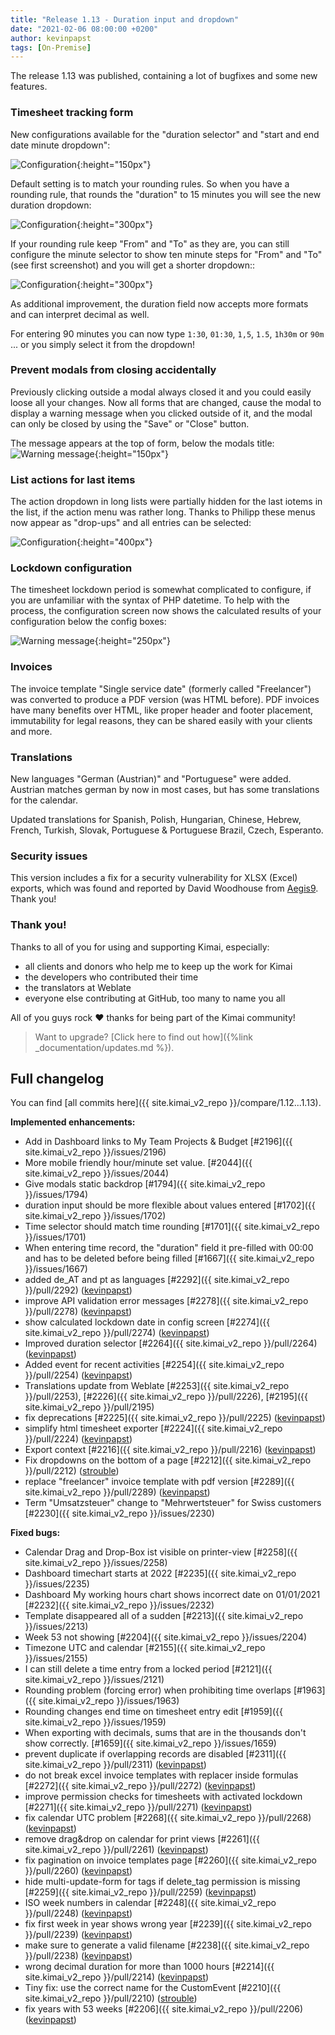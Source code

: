 ```yaml
---
title: "Release 1.13 - Duration input and dropdown"
date: "2021-02-06 08:00:00 +0200"
author: kevinpapst
tags: [On-Premise]
---
```


The release 1.13 was published, containing a lot of bugfixes and some new features. 

### Timesheet tracking form

New configurations available for the "duration selector" and "start and end date minute dropdown":

![Configuration](/images/documentation/timesheet/minute_configuration.png "Configuration values to influence timesheet dropdowns"){:height="150px"}

Default setting is to match your rounding rules. So when you have a rounding rule, that rounds the "duration" to 15 minutes you will see the new duration dropdown:

![Configuration](/images/documentation/timesheet/duration_selector.png "The new duration select dropdown"){:height="300px"}

If your rounding rule keep "From" and "To" as they are, you can still configure the minute selector to show ten minute 
steps for "From" and "To" (see first screenshot) and you will get a shorter dropdown::
 
![Configuration](/images/documentation/timesheet/minute_selector.png "Minute selects support steps as well"){:height="300px"}

As additional improvement, the duration field now accepts more formats and can interpret decimal as well.

For entering 90 minutes you can now type `1:30`,  `01:30`,  `1,5`, `1.5`, `1h30m` or `90m` ... or you simply select it from the dropdown!

### Prevent modals from closing accidentally

Previously clicking outside a modal always closed it and you could easily loose all your changes. 
Now all forms that are changed, cause the modal to display a warning message when you clicked outside of it, and the modal can only be 
closed by using the "Save" or "Close" button.

The message appears at the top of form, below the modals title:
![Warning message](/images/documentation/modal_close.png "Warning message prevents that changed forms will be accidentally closed"){:height="150px"}

### List actions for last items

The action dropdown in long lists were partially hidden for the last iotems in the list, if the action menu was rather long.
Thanks to Philipp these menus now appear as "drop-ups" and all entries can be selected: 

![Configuration](/images/news/1-13-dropup.png "List actions appear as drop-up"){:height="400px"}

### Lockdown configuration

The timesheet lockdown period is somewhat complicated to configure, if you are unfamiliar with the syntax of PHP datetime.
To help with the process, the configuration screen now shows the calculated results of your configuration below the config boxes:
    
![Warning message](/images/documentation/lockdown_configuration.png "Rendered lockdown configuration values"){:height="250px"}

### Invoices

The invoice template "Single service date" (formerly called "Freelancer") was converted to produce a PDF version (was HTML before).
PDF invoices have many benefits over HTML, like proper header and footer placement, immutability for legal reasons, 
they can be shared easily with your clients and more.

### Translations

New languages "German (Austrian)" and "Portuguese" were added. 
Austrian matches german by now in most cases, but has some translations for the calendar.

Updated translations for Spanish, Polish, Hungarian, Chinese, Hebrew, French, Turkish, Slovak, Portuguese & Portuguese Brazil, Czech, Esperanto.

### Security issues

This version includes a fix for a security vulnerability for XLSX (Excel) exports, which was found and reported by David Woodhouse from [Aegis9](https://www.aegis9.com.au). Thank you! 

### Thank you!

Thanks to all of you for using and supporting Kimai, especially:
- all clients and donors who help me to keep up the work for Kimai
- the developers who contributed their time
- the translators at Weblate
- everyone else contributing at GitHub, too many to name you all 

All of you guys rock ❤️ thanks for being part of the Kimai community!

> Want to upgrade? [Click here to find out how]({%link _documentation/updates.md %}).

## Full changelog

You can find [all commits here]({{ site.kimai_v2_repo }}/compare/1.12...1.13).

**Implemented enhancements:**

- Add in Dashboard links to My Team Projects & Budget [\#2196]({{ site.kimai_v2_repo }}/issues/2196)
- More mobile friendly hour/minute set value. [\#2044]({{ site.kimai_v2_repo }}/issues/2044)
- Give modals static backdrop [\#1794]({{ site.kimai_v2_repo }}/issues/1794)
- duration input should be more flexible about values entered [\#1702]({{ site.kimai_v2_repo }}/issues/1702)
- Time selector should match time rounding [\#1701]({{ site.kimai_v2_repo }}/issues/1701)
- When entering time record, the "duration" field it pre-filled with 00:00 and has to be deleted before being filled [\#1667]({{ site.kimai_v2_repo }}/issues/1667)
- added de\_AT and pt as languages [\#2292]({{ site.kimai_v2_repo }}/pull/2292) ([kevinpapst](https://github.com/kevinpapst))
- improve API validation error messages [\#2278]({{ site.kimai_v2_repo }}/pull/2278) ([kevinpapst](https://github.com/kevinpapst))
- show calculated lockdown date in config screen [\#2274]({{ site.kimai_v2_repo }}/pull/2274) ([kevinpapst](https://github.com/kevinpapst))
- Improved duration selector [\#2264]({{ site.kimai_v2_repo }}/pull/2264) ([kevinpapst](https://github.com/kevinpapst))
- Added event for recent activities [\#2254]({{ site.kimai_v2_repo }}/pull/2254) ([kevinpapst](https://github.com/kevinpapst))
- Translations update from Weblate [\#2253]({{ site.kimai_v2_repo }}/pull/2253), [\#2226]({{ site.kimai_v2_repo }}/pull/2226), [\#2195]({{ site.kimai_v2_repo }}/pull/2195)
- fix deprecations [\#2225]({{ site.kimai_v2_repo }}/pull/2225) ([kevinpapst](https://github.com/kevinpapst))
- simplify html timesheet exporter [\#2224]({{ site.kimai_v2_repo }}/pull/2224) ([kevinpapst](https://github.com/kevinpapst))
- Export context [\#2216]({{ site.kimai_v2_repo }}/pull/2216) ([kevinpapst](https://github.com/kevinpapst))
- Fix dropdowns on the bottom of a page [\#2212]({{ site.kimai_v2_repo }}/pull/2212) ([strouble](https://github.com/strouble))
- replace "freelancer" invoice template with pdf version [\#2289]({{ site.kimai_v2_repo }}/pull/2289) ([kevinpapst](https://github.com/kevinpapst))
- Term "Umsatzsteuer" change to "Mehrwertsteuer" for Swiss customers [\#2230]({{ site.kimai_v2_repo }}/issues/2230)

**Fixed bugs:**

- Calendar Drag and Drop-Box ist visible on printer-view [\#2258]({{ site.kimai_v2_repo }}/issues/2258)
- Dashboard timechart starts at 2022 [\#2235]({{ site.kimai_v2_repo }}/issues/2235)
- Dashboard My working hours chart shows incorrect date on 01/01/2021 [\#2232]({{ site.kimai_v2_repo }}/issues/2232)
- Template disappeared all of a sudden [\#2213]({{ site.kimai_v2_repo }}/issues/2213)
- Week 53 not showing [\#2204]({{ site.kimai_v2_repo }}/issues/2204)
- Timezone UTC and calendar [\#2155]({{ site.kimai_v2_repo }}/issues/2155)
- I can still delete a time entry from a locked period [\#2121]({{ site.kimai_v2_repo }}/issues/2121)
- Rounding problem \(forcing error\) when prohibiting time overlaps [\#1963]({{ site.kimai_v2_repo }}/issues/1963)
- Rounding changes end time on timesheet entry edit [\#1959]({{ site.kimai_v2_repo }}/issues/1959)
- When exporting with decimals, sums that are in the thousands don't show correctly. [\#1659]({{ site.kimai_v2_repo }}/issues/1659)
- prevent duplicate if overlapping records are disabled [\#2311]({{ site.kimai_v2_repo }}/pull/2311) ([kevinpapst](https://github.com/kevinpapst))
- do not break excel invoice templates with replacer inside formulas [\#2272]({{ site.kimai_v2_repo }}/pull/2272) ([kevinpapst](https://github.com/kevinpapst))
- improve permission checks for timesheets with activated lockdown [\#2271]({{ site.kimai_v2_repo }}/pull/2271) ([kevinpapst](https://github.com/kevinpapst))
- fix calendar UTC problem [\#2268]({{ site.kimai_v2_repo }}/pull/2268) ([kevinpapst](https://github.com/kevinpapst))
- remove drag&drop on calendar for print views [\#2261]({{ site.kimai_v2_repo }}/pull/2261) ([kevinpapst](https://github.com/kevinpapst))
- fix pagination on invoice templates page [\#2260]({{ site.kimai_v2_repo }}/pull/2260) ([kevinpapst](https://github.com/kevinpapst))
- hide multi-update-form for tags if delete\_tag permission is missing [\#2259]({{ site.kimai_v2_repo }}/pull/2259) ([kevinpapst](https://github.com/kevinpapst))
- ISO week numbers in calendar [\#2248]({{ site.kimai_v2_repo }}/pull/2248) ([kevinpapst](https://github.com/kevinpapst))
- fix first week in year shows wrong year [\#2239]({{ site.kimai_v2_repo }}/pull/2239) ([kevinpapst](https://github.com/kevinpapst))
- make sure to generate a valid filename [\#2238]({{ site.kimai_v2_repo }}/pull/2238) ([kevinpapst](https://github.com/kevinpapst))
- wrong decimal duration for more than 1000 hours [\#2214]({{ site.kimai_v2_repo }}/pull/2214) ([kevinpapst](https://github.com/kevinpapst))
- Tiny fix: use the correct name for the CustomEvent [\#2210]({{ site.kimai_v2_repo }}/pull/2210) ([strouble](https://github.com/strouble))
- fix years with 53 weeks [\#2206]({{ site.kimai_v2_repo }}/pull/2206) ([kevinpapst](https://github.com/kevinpapst))
